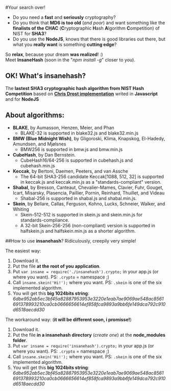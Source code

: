 #Your search over!

* Do you need a **fast** and **seriously** cryptography?
* Do you think that **MD6 is too old** (*and poor*) and want something like the **finalists of the CHAC** (**C**ryptographic **H**ash **A**lgorithm **C**ompetition) of NIST for **SHA3**?
* Do you use the **NodeJS**, knows that there is good libraries out there, but what you **really want** is something **cutting edge**?

So **relax**, because your dream **was realized**! :)  
Meet **InsaneHash** (soon in the "*npm install -g*" closer to you).

## OK! What's **insanehash?**  
The **lastest SHA3 cryptographic hash algorithm from NIST Hash Competition** based on [**Chris Drost implementation**](https://github.com/drostie/sha3-js) writed in **Javascript** and for **NodeJS**

## About algorithms:  

* **BLAKE**, by Aumasson, Henzen, Meier, and Phan  
  * BLAKE-32 is supported in blake32.js and blake32.min.js
* **BMW (Blue Midnight Wish)**, by Gligoroski, Klima, Knapskog, El-Hadedy, Amundsen, and Mjølsnes
  * BMW256 is supported in bmw.js and bmw.min.js
* **CubeHash**, by Dan Bernstein.
  * CubeHash16/64-256 is supported in cubehash.js and cubehash.min.js
* **Keccak**, by Bertoni, Daemen, Peeters, and van Assche
  * The 64-bit SHA3-256 candidate Keccak[1088, 512, 32] is supported in keccak.js and keccak.min.js as a "standards-compliant" version.
* **Shabal**, by Bresson, Canteaut, Chevalier-Mames, Clavier, Fuhr, Gouget, Icart, Misarsky, Plasencia, Paillier, Pornin, Reinhard, Thuillet, and Videau
  * Shabal-256 is supported in shabal.js and shabal.min.js.
* **Skein**, by Bellare, Callas, Ferguson, Kohno, Lucks, Schneier, Walker, and Whiting
  * Skein-512-512 is supported in skein.js and skein.min.js for standards-compliance.
  * A 32-bit Skein-256-256 (non-compliant) version is supported in halfskein.js and halfskein.min.js as a shorter algorithm.

##How to use **insanehash**?
Ridiculously, creepily very simple!  

The easiest way:  

1. Download it.  
2. Put the file **at the root of you application**.  
3. Put `var insane = require('./insanehash').crypto;` in your app.js (or where you want). PS: `.crypto` = namespace ;)  
4. Call `insane.skein('Hi!');` where you want. PS: `.skein` is one of the six implemented algorithm. 
5. You will get this **big 1024bits string**: *6dbe952ab5ec3bf45a82887953953e3220e1eab7ae9069ae548ac8561691378993210ca0cb0666656614ef858fca9893a9bb6fe149dca792c910d6518aecdd30*  

The workaround way: (**it will be different soon, i promisse!**)  

1. Download it.  
2. Put the file **in a insanehash directory** (_create one_) at the **node_modules folder**.  
3. Put `var insane = require('insanehash').crypto;` in your app.js (or where you want). PS: `.crypto` = namespace ;)  
4. Call `insane.skein('Hi!');` where you want. PS: `.skein` is one of the six implemented algorithm.  
5. You will get this **big 1024bits string**: *6dbe952ab5ec3bf45a82887953953e3220e1eab7ae9069ae548ac8561691378993210ca0cb0666656614ef858fca9893a9bb6fe149dca792c910d6518aecdd30*  